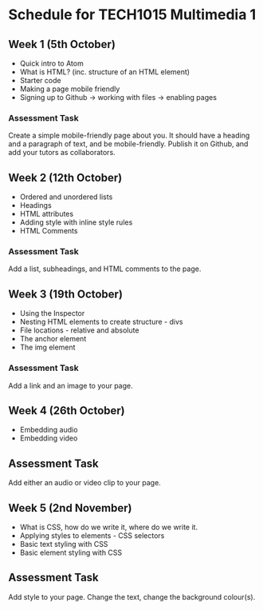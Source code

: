 # Schedule for TECH1015 Multimedia 1

## Week 1 (5th October)

- Quick intro to Atom
- What is HTML? (inc. structure of an HTML element)
- Starter code
- Making a page mobile friendly
- Signing up to Github -> working with files -> enabling pages

### Assessment Task

Create a simple mobile-friendly page about you. It should have a heading and a paragraph of text, and be mobile-friendly. Publish it on Github, and add your tutors as collaborators.

## Week 2 (12th October)

- Ordered and unordered lists
- Headings
- HTML attributes
- Adding style with inline style rules
- HTML Comments

### Assessment Task

Add a list, subheadings, and HTML comments to the page.

## Week 3 (19th October)

- Using the Inspector
- Nesting HTML elements to create structure - divs
- File locations - relative and absolute
- The anchor element
- The img element

### Assessment Task

Add a link and an image to your page.

## Week 4 (26th October)

- Embedding audio
- Embedding video

## Assessment Task

Add either an audio or video clip to your page.

## Week 5 (2nd November)

- What is CSS, how do we write it, where do we write it.
- Applying styles to elements - CSS selectors
- Basic text styling with CSS
- Basic element styling with CSS

## Assessment Task

Add style to your page. Change the text, change the background colour(s).
